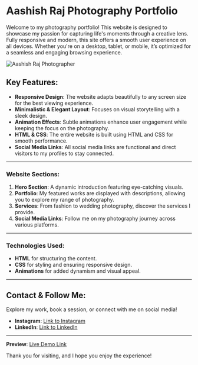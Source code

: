 # Aashish Raj Photography Portfolio

Welcome to my photography portfolio! This website is designed to showcase my passion for capturing life's moments through a creative lens. Fully responsive and modern, this site offers a smooth user experience on all devices. Whether you're on a desktop, tablet, or mobile, it’s optimized for a seamless and engaging browsing experience.

![Aashish Raj Photographer](https://github.com/user-attachments/assets/257e6672-fd39-4203-b95a-902d19f8b58c)

## Key Features:
- **Responsive Design**: The website adapts beautifully to any screen size for the best viewing experience.
- **Minimalistic & Elegant Layout**: Focuses on visual storytelling with a sleek design.
- **Animation Effects**: Subtle animations enhance user engagement while keeping the focus on the photography.
- **HTML & CSS**: The entire website is built using HTML and CSS for smooth performance.
- **Social Media Links**: All social media links are functional and direct visitors to my profiles to stay connected.

---

### Website Sections:

1. **Hero Section**: A dynamic introduction featuring eye-catching visuals.
2. **Portfolio**: My featured works are displayed with descriptions, allowing you to explore my range of photography.
3. **Services**: From fashion to wedding photography, discover the services I provide.
4. **Social Media Links**: Follow me on my photography journey across various platforms.

---

### Technologies Used:
- **HTML** for structuring the content.
- **CSS** for styling and ensuring responsive design.
- **Animations** for added dynamism and visual appeal.

---

## Contact & Follow Me:
Explore my work, book a session, or connect with me on social media!

- **Instagram**: [Link to Instagram](https://www.instagram.com/artist_sinha_01/)
- **LinkedIn**: [Link to LinkedIn](https://www.linkedin.com/in/aashish-raj-370540293/)

---

**Preview**: [Live Demo Link](https://portfolio-aashishraj.netlify.app/)

Thank you for visiting, and I hope you enjoy the experience!
